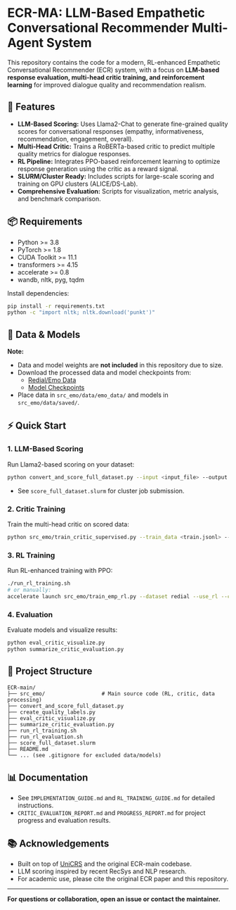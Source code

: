 # ECR-MA: LLM-Based Empathetic Conversational Recommender Multi-Agent System

This repository contains the code for a modern, RL-enhanced Empathetic Conversational Recommender (ECR) system, with a focus on **LLM-based response evaluation, multi-head critic training, and reinforcement learning** for improved dialogue quality and recommendation realism.

## 🚀 Features

- **LLM-Based Scoring:** Uses Llama2-Chat to generate fine-grained quality scores for conversational responses (empathy, informativeness, recommendation, engagement, overall).
- **Multi-Head Critic:** Trains a RoBERTa-based critic to predict multiple quality metrics for dialogue responses.
- **RL Pipeline:** Integrates PPO-based reinforcement learning to optimize response generation using the critic as a reward signal.
- **SLURM/Cluster Ready:** Includes scripts for large-scale scoring and training on GPU clusters (ALICE/DS-Lab).
- **Comprehensive Evaluation:** Scripts for visualization, metric analysis, and benchmark comparison.

## 📦 Requirements

- Python >= 3.8
- PyTorch >= 1.8
- CUDA Toolkit >= 11.1
- transformers >= 4.15
- accelerate >= 0.8
- wandb, nltk, pyg, tqdm

Install dependencies:
```bash
pip install -r requirements.txt
python -c "import nltk; nltk.download('punkt')"
```

## 📁 Data & Models

**Note:**  
- Data and model weights are **not included** in this repository due to size.
- Download the processed data and model checkpoints from:
  - [Redial/Emo Data](https://drive.google.com/file/d/1fb9kDo8uSRLlwc5c4nUw8DZHR5XOY_l_/view?usp=sharing)
  - [Model Checkpoints](https://drive.google.com/file/d/1uBtcqbQByVrrJ1hEwk2dvsAOxuvEgE19/view?usp=sharing)
- Place data in `src_emo/data/emo_data/` and models in `src_emo/data/saved/`.

## ⚡ Quick Start

### 1. LLM-Based Scoring

Run Llama2-based scoring on your dataset:
```bash
python convert_and_score_full_dataset.py --input <input_file> --output <output_file>
```
- See `score_full_dataset.slurm` for cluster job submission.

### 2. Critic Training

Train the multi-head critic on scored data:
```bash
python src_emo/train_critic_supervised.py --train_data <train.jsonl> --val_data <val.jsonl> --output_dir critic_pretrained
```

### 3. RL Training

Run RL-enhanced training with PPO:
```bash
./run_rl_training.sh
# or manually:
accelerate launch src_emo/train_emp_rl.py --dataset redial --use_rl --critic_pretrained_path critic_pretrained/critic_pretrained_final.pth --output_dir models/rl_enhanced_ecr
```

### 4. Evaluation

Evaluate models and visualize results:
```bash
python eval_critic_visualize.py
python summarize_critic_evaluation.py
```

## 📝 Project Structure

```
ECR-main/
├── src_emo/                  # Main source code (RL, critic, data processing)
├── convert_and_score_full_dataset.py
├── create_quality_labels.py
├── eval_critic_visualize.py
├── summarize_critic_evaluation.py
├── run_rl_training.sh
├── run_rl_evaluation.sh
├── score_full_dataset.slurm
├── README.md
└── ... (see .gitignore for excluded data/models)
```

## 📊 Documentation

- See `IMPLEMENTATION_GUIDE.md` and `RL_TRAINING_GUIDE.md` for detailed instructions.
- `CRITIC_EVALUATION_REPORT.md` and `PROGRESS_REPORT.md` for project progress and evaluation results.

## 📚 Acknowledgements

- Built on top of [UniCRS](https://github.com/RUCAIBox/UniCRS) and the original ECR-main codebase.
- LLM scoring inspired by recent RecSys and NLP research.
- For academic use, please cite the original ECR paper and this repository.

---

**For questions or collaboration, open an issue or contact the maintainer.**
